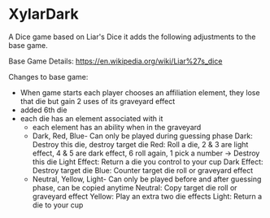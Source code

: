 # XylarDark

 A Dice game based on Liar's Dice it adds the following adjustments to the base game. 

 Base Game Details: https://en.wikipedia.org/wiki/Liar%27s_dice

 Changes to base game:
- When game starts each player chooses an affiliation element, they lose that die but gain 2 uses of its graveyard effect
 - added 6th die
 - each die has an element associated with it
    - each element has an ability when in the graveyard
    - Dark, Red, Blue- Can only be played during guessing phase
        Dark: Destroy this die, destroy target die
        Red:  Roll a die, 2 & 3 are light effect, 4 & 5 are dark effect,  6 roll again, 1 pick a number -> Destroy this die
            Light Effect: Return a die you control to your cup
            Dark Effect: Destroy target die
        Blue: Counter target die roll or graveyard effect
    - Neutral, Yellow, Light- Can only be played before and after guessing phase, can be copied anytime
        Neutral: Copy target die roll or graveyard effect
        Yellow: Play an extra two die effects
        Light: Return a die to your cup



